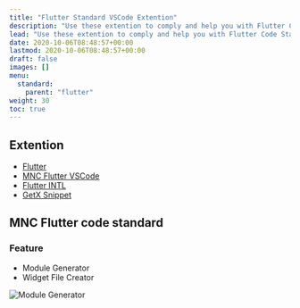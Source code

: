 ```yaml
---
title: "Flutter Standard VSCode Extention"
description: "Use these extention to comply and help you with Flutter Code Standard 2021"
lead: "Use these extention to comply and help you with Flutter Code Standard 2021"
date: 2020-10-06T08:48:57+00:00
lastmod: 2020-10-06T08:48:57+00:00
draft: false
images: []
menu:
  standard:
    parent: "flutter"
weight: 30
toc: true
---
```


## Extention

- [Flutter](https://marketplace.visualstudio.com/items?itemName=Dart-Code.flutter)
- [MNC Flutter VSCode](https://marketplace.visualstudio.com/items?itemName=MNCInnovationCenter.mnc-flutter-code-standard-vsext)
- [Flutter INTL](https://marketplace.visualstudio.com/items?itemName=localizely.flutter-intl)
- [GetX Snippet](https://marketplace.visualstudio.com/items?itemName=get-snippets.get-snippets)

## MNC Flutter code standard

### Feature

- Module Generator
- Widget File Creator

![Module Generator](https://mnc-repo.mncdigital.com/mobiledevadmin/mnc-flutter-code-standard-vsext/raw/master/assets/create-module-gif.gif)

